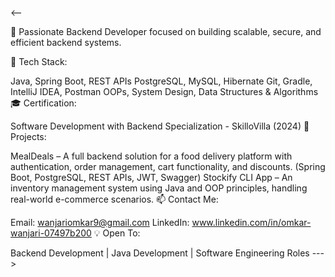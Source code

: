 <--

🚀 Passionate Backend Developer focused on building scalable, secure, and efficient backend systems.

🎯 Tech Stack:

Java, Spring Boot, REST APIs
PostgreSQL, MySQL, Hibernate
Git, Gradle, IntelliJ IDEA, Postman
OOPs, System Design, Data Structures & Algorithms
🎓 Certification:

Software Development with Backend Specialization - SkilloVilla (2024)
💼 Projects:

MealDeals – A full backend solution for a food delivery platform with authentication, order management, cart functionality, and discounts. (Spring Boot, PostgreSQL, REST APIs, JWT, Swagger)
Stockify CLI App – An inventory management system using Java and OOP principles, handling real-world e-commerce scenarios.
📫 Contact Me:

Email: wanjariomkar9@gmail.com
LinkedIn: www.linkedin.com/in/omkar-wanjari-07497b200
💡 Open To:

Backend Development | Java Development | Software Engineering Roles
--->
